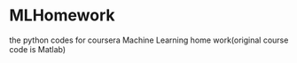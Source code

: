 # MLHomework
the python codes for coursera Machine Learning home work(original course code is Matlab)
